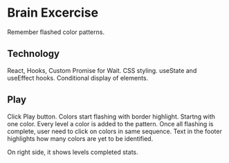 # Brain Excercise

Remember flashed color patterns.

## Technology

React, Hooks, Custom Promise for Wait. CSS styling. useState and useEffect hooks. Conditional display of elements.

## Play

Click Play button. Colors start flashing with border highlight. Startng with one color. Every level a color is added to the pattern.
Once all flashing is complete, user need to click on colors in same sequence. Text in the footer highlights how many colors are yet to be identified.

On right side, it shows levels completed stats.
